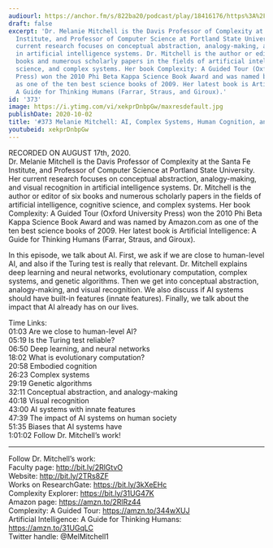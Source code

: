 ```yaml
---
audiourl: https://anchor.fm/s/822ba20/podcast/play/18416176/https%3A%2F%2Fd3ctxlq1ktw2nl.cloudfront.net%2Fstaging%2F2020-7-22%2F1d2719c0-a3d3-f11c-78e6-01ae56342f05.m4a
draft: false
excerpt: 'Dr. Melanie Mitchell is the Davis Professor of Complexity at the Santa Fe
  Institute, and Professor of Computer Science at Portland State University.  Her
  current research focuses on conceptual abstraction, analogy-making, and visual recognition
  in artificial intelligence systems. Dr. Mitchell is the author or editor of six
  books and numerous scholarly papers in the fields of artificial intelligence, cognitive
  science, and complex systems. Her book Complexity: A Guided Tour (Oxford University
  Press) won the 2010 Phi Beta Kappa Science Book Award and was named by Amazon.com
  as one of the ten best science books of 2009. Her latest book is Artificial Intelligence:
  A Guide for Thinking Humans (Farrar, Straus, and Giroux).'
id: '373'
image: https://i.ytimg.com/vi/xekprDnbpGw/maxresdefault.jpg
publishDate: 2020-10-02
title: '#373 Melanie Mitchell: AI, Complex Systems, Human Cognition, and Algorithms'
youtubeid: xekprDnbpGw
---
```

<div class="timelinks">

RECORDED ON AUGUST 17th, 2020.  
Dr. Melanie Mitchell is the Davis Professor of Complexity at the Santa Fe Institute, and Professor of Computer Science at Portland State University.  Her current research focuses on conceptual abstraction, analogy-making, and visual recognition in artificial intelligence systems. Dr. Mitchell is the author or editor of six books and numerous scholarly papers in the fields of artificial intelligence, cognitive science, and complex systems. Her book Complexity: A Guided Tour (Oxford University Press) won the 2010 Phi Beta Kappa Science Book Award and was named by Amazon.com as one of the ten best science books of 2009. Her latest book is Artificial Intelligence: A Guide for Thinking Humans (Farrar, Straus, and Giroux).

In this episode, we talk about AI. First, we ask if we are close to human-level AI, and also if the Turing test is really that relevant. Dr. Mitchell explains deep learning and neural networks, evolutionary computation, complex systems, and genetic algorithms. Then we get into conceptual abstraction, analogy-making, and visual recognition. We also discuss if AI systems should have built-in features (innate features). Finally, we talk about the impact that AI already has on our lives.

Time Links:  
<time>01:03</time> Are we close to human-level AI?  
<time>05:19</time> Is the Turing test reliable?  
<time>06:50</time> Deep learning, and neural networks  
<time>18:02</time> What is evolutionary computation?  
<time>20:58</time> Embodied cognition  
<time>26:23</time> Complex systems  
<time>29:19</time> Genetic algorithms  
<time>32:11</time> Conceptual abstraction, and analogy-making  
<time>40:18</time> Visual recognition  
<time>43:00</time> AI systems with innate features  
<time>47:39</time> The impact of AI systems on human society  
<time>51:35</time> Biases that AI systems have  
<time>1:01:02</time> Follow Dr. Mitchell’s work!

---

Follow Dr. Mitchell’s work:  
Faculty page: http://bit.ly/2RlGtvO  
Website: http://bit.ly/2TRs8ZF  
Works on ResearchGate: https://bit.ly/3kXeEHc  
Complexity Explorer: https://bit.ly/31UG47K  
Amazon page: https://amzn.to/2RlRz44  
Complexity: A Guided Tour: https://amzn.to/344wXUJ  
Artificial Intelligence: A Guide for Thinking Humans: https://amzn.to/31UGqLC  
Twitter handle: @MelMitchell1
</div>

